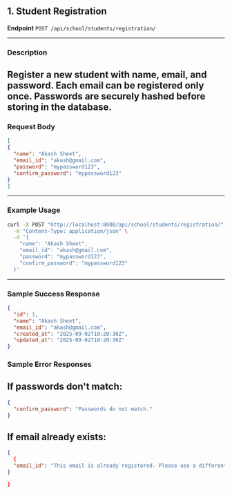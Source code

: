 ## 1. Student Registration

**Endpoint**
`POST /api/school/students/registration/`

---

###  Description

Register a new student with name, email, and password. Each email can be registered only once. Passwords are securely hashed before storing in the database.
---

###  Request Body
```json
[
{
  "name": "Akash Sheet",
  "email_id": "akash@gmail.com",
  "password": "mypassword123",
  "confirm_password": "mypassword123"
}
]
```

---

###  Example Usage

```bash
curl -X POST "http://localhost:8000/api/school/students/registration/" \
  -H "Content-Type: application/json" \
  -d '{
    "name": "Akash Sheet",
    "email_id": "akash@gmail.com",
    "password": "mypassword123",
    "confirm_password": "mypassword123"
  }'

```

---

###  Sample Success Response

```json
{
  "id": 1,
  "name": "Akash Sheet",
  "email_id": "akash@gmail.com",
  "created_at": "2025-09-02T10:20:30Z",
  "updated_at": "2025-09-02T10:20:30Z"
}

```
###  Sample Error Responses
##   If passwords don't match:

```json
{
  "confirm_password": "Passwords do not match."
}


```
##   If email already exists:

```json
{
  {
  "email_id": "This email is already registered. Please use a different email address."
}

}


```

